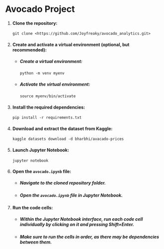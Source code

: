 <!DOCTYPE html>
<html lang="en">
<head>
  <meta charset="UTF-8">
  <meta name="viewport" content="width=device-width, initial-scale=1.0">
  <link rel="stylesheet" href="https://stackpath.bootstrapcdn.com/bootstrap/4.5.2/css/bootstrap.min.css">

</head>
<body>
  <div class="container">
    <h1>Avocado Project</h1>
    <ol>
      <li class="step">
        <h4>Clone the repository:</h4>
        <div class="code">
          <pre><code>git clone &lt;https://github.com/Joyfreaky/avocado_analytics.git&gt;</code></pre>
        </div>
      </li>
      <li class="step">
        <h4>Create and activate a virtual environment (optional, but recommended):</h4>
        <ul>
          <li class="step">
            <h5>Create a virtual environment:</h5>
            <div class="code">
              <pre><code>python -m venv myenv</code></pre>
            </div>
          </li>
          <li class="step">
            <h5>Activate the virtual environment:</h5>
            <div class="code">
              <pre><code>source myenv/bin/activate</code></pre>
            </div>
          </li>
        </ul>
      </li>
      <li class="step">
        <h4>Install the required dependencies:</h4>
        <div class="code">
          <pre><code>pip install -r requirements.txt</code></pre>
        </div>
      </li>
      <li class="step">
        <h4>Download and extract the dataset from Kaggle:</h4>
        <div class="code">
          <pre><code>kaggle datasets download -d bharbhi/avacado-prices</code></pre>
        </div>
      </li>
      <li class="step">
        <h4>Launch Jupyter Notebook:</h4>
        <div class="code">
          <pre><code>jupyter notebook</code></pre>
        </div>
      </li>
      <li class="step">
        <h4>Open the <code>avocado.ipynb</code> file:</h4>
        <ul>
          <li class="step">
            <h5>Navigate to the cloned repository folder.</h5>
          </li>
          <li class="step">
            <h5>Open the <code>avocado.ipynb</code> file in Jupyter Notebook.</h5>
          </li>
        </ul>
      </li>
      <li class="step">
        <h4>Run the code cells:</h4>
        <ul>
          <li class="step">
            <h5>Within the Jupyter Notebook interface, run each code cell individually by clicking on it and pressing Shift+Enter.</h5>
          </li>
          <li class="step">
            <h5>Make sure to run the cells in order, as there may be dependencies between them.</h5>
          </li>
        </ul>
      </li>
    </ol>
  </div>
  
</body>
</html>
